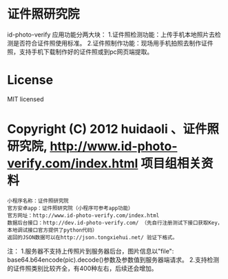 ﻿证件照研究院
==================

id-photo-verify 应用功能分两大块：
1.证件照检测功能：上传手机本地照片去检测是否符合证件照使用标准。
2.证件照制作功能：现场用手机拍照去制作证件照，支持手机下载制作好的证件照或到pc网页端提取。

License
=================
MIT licensed

Copyright (C) 2012 huidaoli 、证件照研究院, http://www.id-photo-verify.com/index.html
项目组相关资料
==========================================================================================================================
    小程序名称：证件照研究院
    官方安卓app：证件照研究院（小程序可参考app功能）
    官方网址：http://www.id-photo-verify.com/index.html
    数据后台接口：http://dev.id-photo-verify.com/ （先自行注册测试下接口获取Key，本地调试接口官方提供了python代码）
    返回的JSON数据可以在http://json.tongxiehui.net/ 验证下格式。
    
注：
    1.服务器不支持上传照片到服务器后台，图片信息以"file": base64.b64encode(pic).decode()参数及参数值到服务器端请求。
    2.支持检测的证件照类别比较齐全，有400种左右，后续还会增加。